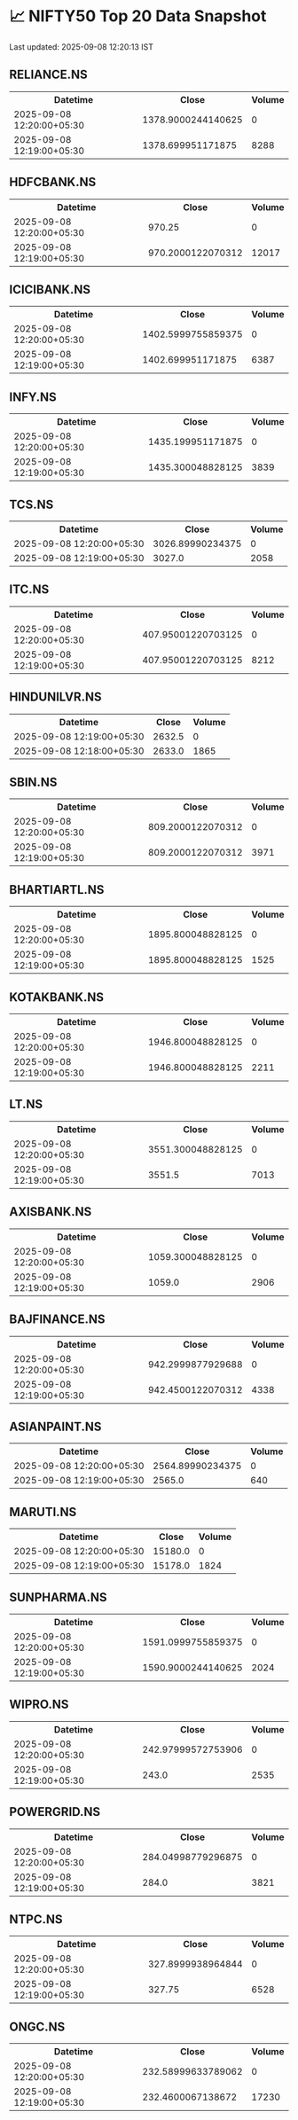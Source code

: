 # 📈 NIFTY50 Top 20 Data Snapshot

Last updated: 2025-09-08 12:20:13 IST

## RELIANCE.NS

<table>
  <tr><th>Datetime</th><th>Close</th><th>Volume</th></tr>
  <tr><td>2025-09-08 12:20:00+05:30</td><td>1378.9000244140625</td><td>0</td></tr>
  <tr><td>2025-09-08 12:19:00+05:30</td><td>1378.699951171875</td><td>8288</td></tr>
</table>

## HDFCBANK.NS

<table>
  <tr><th>Datetime</th><th>Close</th><th>Volume</th></tr>
  <tr><td>2025-09-08 12:20:00+05:30</td><td>970.25</td><td>0</td></tr>
  <tr><td>2025-09-08 12:19:00+05:30</td><td>970.2000122070312</td><td>12017</td></tr>
</table>

## ICICIBANK.NS

<table>
  <tr><th>Datetime</th><th>Close</th><th>Volume</th></tr>
  <tr><td>2025-09-08 12:20:00+05:30</td><td>1402.5999755859375</td><td>0</td></tr>
  <tr><td>2025-09-08 12:19:00+05:30</td><td>1402.699951171875</td><td>6387</td></tr>
</table>

## INFY.NS

<table>
  <tr><th>Datetime</th><th>Close</th><th>Volume</th></tr>
  <tr><td>2025-09-08 12:20:00+05:30</td><td>1435.199951171875</td><td>0</td></tr>
  <tr><td>2025-09-08 12:19:00+05:30</td><td>1435.300048828125</td><td>3839</td></tr>
</table>

## TCS.NS

<table>
  <tr><th>Datetime</th><th>Close</th><th>Volume</th></tr>
  <tr><td>2025-09-08 12:20:00+05:30</td><td>3026.89990234375</td><td>0</td></tr>
  <tr><td>2025-09-08 12:19:00+05:30</td><td>3027.0</td><td>2058</td></tr>
</table>

## ITC.NS

<table>
  <tr><th>Datetime</th><th>Close</th><th>Volume</th></tr>
  <tr><td>2025-09-08 12:20:00+05:30</td><td>407.95001220703125</td><td>0</td></tr>
  <tr><td>2025-09-08 12:19:00+05:30</td><td>407.95001220703125</td><td>8212</td></tr>
</table>

## HINDUNILVR.NS

<table>
  <tr><th>Datetime</th><th>Close</th><th>Volume</th></tr>
  <tr><td>2025-09-08 12:19:00+05:30</td><td>2632.5</td><td>0</td></tr>
  <tr><td>2025-09-08 12:18:00+05:30</td><td>2633.0</td><td>1865</td></tr>
</table>

## SBIN.NS

<table>
  <tr><th>Datetime</th><th>Close</th><th>Volume</th></tr>
  <tr><td>2025-09-08 12:20:00+05:30</td><td>809.2000122070312</td><td>0</td></tr>
  <tr><td>2025-09-08 12:19:00+05:30</td><td>809.2000122070312</td><td>3971</td></tr>
</table>

## BHARTIARTL.NS

<table>
  <tr><th>Datetime</th><th>Close</th><th>Volume</th></tr>
  <tr><td>2025-09-08 12:20:00+05:30</td><td>1895.800048828125</td><td>0</td></tr>
  <tr><td>2025-09-08 12:19:00+05:30</td><td>1895.800048828125</td><td>1525</td></tr>
</table>

## KOTAKBANK.NS

<table>
  <tr><th>Datetime</th><th>Close</th><th>Volume</th></tr>
  <tr><td>2025-09-08 12:20:00+05:30</td><td>1946.800048828125</td><td>0</td></tr>
  <tr><td>2025-09-08 12:19:00+05:30</td><td>1946.800048828125</td><td>2211</td></tr>
</table>

## LT.NS

<table>
  <tr><th>Datetime</th><th>Close</th><th>Volume</th></tr>
  <tr><td>2025-09-08 12:20:00+05:30</td><td>3551.300048828125</td><td>0</td></tr>
  <tr><td>2025-09-08 12:19:00+05:30</td><td>3551.5</td><td>7013</td></tr>
</table>

## AXISBANK.NS

<table>
  <tr><th>Datetime</th><th>Close</th><th>Volume</th></tr>
  <tr><td>2025-09-08 12:20:00+05:30</td><td>1059.300048828125</td><td>0</td></tr>
  <tr><td>2025-09-08 12:19:00+05:30</td><td>1059.0</td><td>2906</td></tr>
</table>

## BAJFINANCE.NS

<table>
  <tr><th>Datetime</th><th>Close</th><th>Volume</th></tr>
  <tr><td>2025-09-08 12:20:00+05:30</td><td>942.2999877929688</td><td>0</td></tr>
  <tr><td>2025-09-08 12:19:00+05:30</td><td>942.4500122070312</td><td>4338</td></tr>
</table>

## ASIANPAINT.NS

<table>
  <tr><th>Datetime</th><th>Close</th><th>Volume</th></tr>
  <tr><td>2025-09-08 12:20:00+05:30</td><td>2564.89990234375</td><td>0</td></tr>
  <tr><td>2025-09-08 12:19:00+05:30</td><td>2565.0</td><td>640</td></tr>
</table>

## MARUTI.NS

<table>
  <tr><th>Datetime</th><th>Close</th><th>Volume</th></tr>
  <tr><td>2025-09-08 12:20:00+05:30</td><td>15180.0</td><td>0</td></tr>
  <tr><td>2025-09-08 12:19:00+05:30</td><td>15178.0</td><td>1824</td></tr>
</table>

## SUNPHARMA.NS

<table>
  <tr><th>Datetime</th><th>Close</th><th>Volume</th></tr>
  <tr><td>2025-09-08 12:20:00+05:30</td><td>1591.0999755859375</td><td>0</td></tr>
  <tr><td>2025-09-08 12:19:00+05:30</td><td>1590.9000244140625</td><td>2024</td></tr>
</table>

## WIPRO.NS

<table>
  <tr><th>Datetime</th><th>Close</th><th>Volume</th></tr>
  <tr><td>2025-09-08 12:20:00+05:30</td><td>242.97999572753906</td><td>0</td></tr>
  <tr><td>2025-09-08 12:19:00+05:30</td><td>243.0</td><td>2535</td></tr>
</table>

## POWERGRID.NS

<table>
  <tr><th>Datetime</th><th>Close</th><th>Volume</th></tr>
  <tr><td>2025-09-08 12:20:00+05:30</td><td>284.04998779296875</td><td>0</td></tr>
  <tr><td>2025-09-08 12:19:00+05:30</td><td>284.0</td><td>3821</td></tr>
</table>

## NTPC.NS

<table>
  <tr><th>Datetime</th><th>Close</th><th>Volume</th></tr>
  <tr><td>2025-09-08 12:20:00+05:30</td><td>327.8999938964844</td><td>0</td></tr>
  <tr><td>2025-09-08 12:19:00+05:30</td><td>327.75</td><td>6528</td></tr>
</table>

## ONGC.NS

<table>
  <tr><th>Datetime</th><th>Close</th><th>Volume</th></tr>
  <tr><td>2025-09-08 12:20:00+05:30</td><td>232.58999633789062</td><td>0</td></tr>
  <tr><td>2025-09-08 12:19:00+05:30</td><td>232.4600067138672</td><td>17230</td></tr>
</table>

